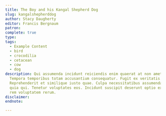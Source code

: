 ```yaml
---
title: The Boy and his Kangal Shepherd Dog
slug: kangalshepherddog
author: Stacy Daugherty
editor: Francis Bergnaum
patron:
complete: true
type:
tags:
  - Example Content
  - bird
  - crocodilia
  - cetacean
  - cow
  - dog
description: Qui assumenda incidunt reiciendis enim quaerat at non amet minus.
  Tempora temporibus totam accusantium consequatur. Fugit ex veritatis.
  Reprehenderit et similique iusto quae. Culpa necessitatibus assumenda quis
  quia qui. Tenetur voluptates eos. Incidunt suscipit deserunt optio excepturi
  rem voluptatem rerum.
disclaimer:
endnote:

---
```



